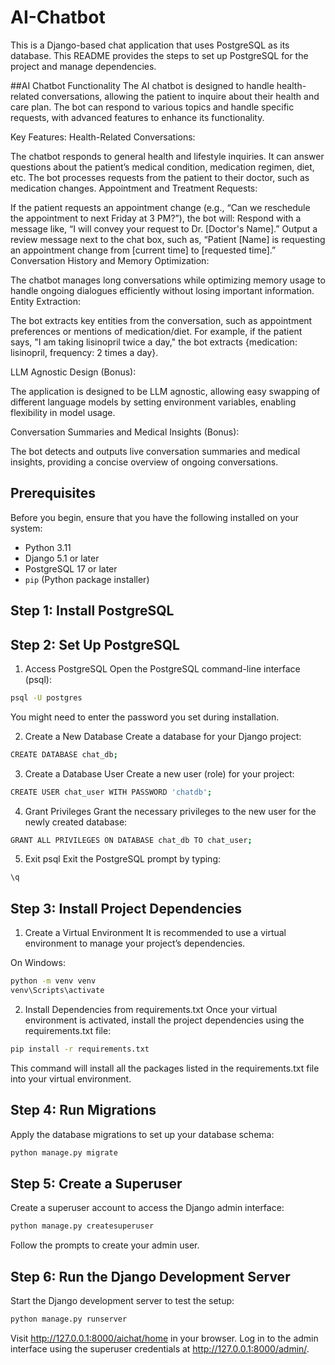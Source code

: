 # AI-Chatbot


This is a Django-based chat application that uses PostgreSQL as its database. This README provides the steps to set up PostgreSQL for the project and manage dependencies.

##AI Chatbot Functionality
The AI chatbot is designed to handle health-related conversations, allowing the patient to inquire about their health and care plan. The bot can respond to various topics and handle specific requests, with advanced features to enhance its functionality.

Key Features:
Health-Related Conversations:

The chatbot responds to general health and lifestyle inquiries.
It can answer questions about the patient’s medical condition, medication regimen, diet, etc.
The bot processes requests from the patient to their doctor, such as medication changes.
Appointment and Treatment Requests:

If the patient requests an appointment change (e.g., “Can we reschedule the appointment to next Friday at 3 PM?”), the bot will:
Respond with a message like, “I will convey your request to Dr. [Doctor's Name].”
Output a review message next to the chat box, such as, “Patient [Name] is requesting an appointment change from [current time] to [requested time].”
Conversation History and Memory Optimization:

The chatbot manages long conversations while optimizing memory usage to handle ongoing dialogues efficiently without losing important information.
Entity Extraction:

The bot extracts key entities from the conversation, such as appointment preferences or mentions of medication/diet. For example, if the patient says, "I am taking lisinopril twice a day," the bot extracts {medication: lisinopril, frequency: 2 times a day}.

LLM Agnostic Design (Bonus):

The application is designed to be LLM agnostic, allowing easy swapping of different language models by setting environment variables, enabling flexibility in model usage.

Conversation Summaries and Medical Insights (Bonus):

The bot detects and outputs live conversation summaries and medical insights, providing a concise overview of ongoing conversations.

## Prerequisites

Before you begin, ensure that you have the following installed on your system:

- Python 3.11
- Django 5.1 or later
- PostgreSQL 17 or later
- `pip` (Python package installer)

## Step 1: Install PostgreSQL

## Step 2: Set Up PostgreSQL
1. Access PostgreSQL
Open the PostgreSQL command-line interface (psql):
```bash
psql -U postgres
```
You might need to enter the password you set during installation.

2. Create a New Database
Create a database for your Django project:
```bash
CREATE DATABASE chat_db;
```
3. Create a Database User
Create a new user (role) for your project:
```bash
CREATE USER chat_user WITH PASSWORD 'chatdb';
```
4. Grant Privileges
Grant the necessary privileges to the new user for the newly created database:
```bash
GRANT ALL PRIVILEGES ON DATABASE chat_db TO chat_user;
```
5. Exit psql
Exit the PostgreSQL prompt by typing:
```bash
\q
```
## Step 3: Install Project Dependencies
1. Create a Virtual Environment
It is recommended to use a virtual environment to manage your project’s dependencies.

On Windows:
```bash
python -m venv venv
venv\Scripts\activate
```
2. Install Dependencies from requirements.txt
Once your virtual environment is activated, install the project dependencies using the requirements.txt file:
```bash
pip install -r requirements.txt
```
This command will install all the packages listed in the requirements.txt file into your virtual environment.


## Step 4: Run Migrations
Apply the database migrations to set up your database schema:
```bash
python manage.py migrate
```
## Step 5: Create a Superuser
Create a superuser account to access the Django admin interface:
```bash
python manage.py createsuperuser
```
Follow the prompts to create your admin user.

## Step 6: Run the Django Development Server
Start the Django development server to test the setup:
```bash
python manage.py runserver
```
Visit http://127.0.0.1:8000/aichat/home in your browser. Log in to the admin interface using the superuser credentials at http://127.0.0.1:8000/admin/.
